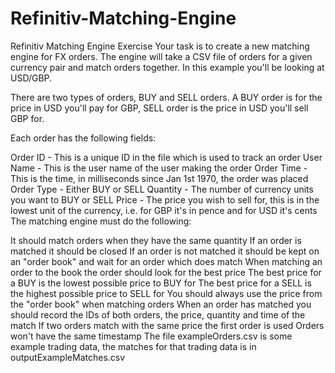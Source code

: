 # Refinitiv-Matching-Engine
Refinitiv Matching Engine Exercise
Your task is to create a new matching engine for FX orders. The engine will take a CSV file of orders for a given currency pair and match orders together. In this example you'll be looking at USD/GBP.

There are two types of orders, BUY and SELL orders. A BUY order is for the price in USD you'll pay for GBP, SELL order is the price in USD you'll sell GBP for.

Each order has the following fields:

Order ID - This is a unique ID in the file which is used to track an order
User Name - This is the user name of the user making the order
Order Time - This is the time, in milliseconds since Jan 1st 1970, the order was placed
Order Type - Either BUY or SELL
Quantity - The number of currency units you want to BUY or SELL
Price - The price you wish to sell for, this is in the lowest unit of the currency, i.e. for GBP it's in pence and for USD it's cents
The matching engine must do the following:

It should match orders when they have the same quantity
If an order is matched it should be closed
If an order is not matched it should be kept on an "order book" and wait for an order which does match
When matching an order to the book the order should look for the best price
The best price for a BUY is the lowest possible price to BUY for
The best price for a SELL is the highest possible price to SELL for
You should always use the price from the "order book" when matching orders
When an order has matched you should record the IDs of both orders, the price, quantity and time of the match
If two orders match with the same price the first order is used
Orders won't have the same timestamp
The file exampleOrders.csv is some example trading data, the matches for that trading data is in outputExampleMatches.csv
